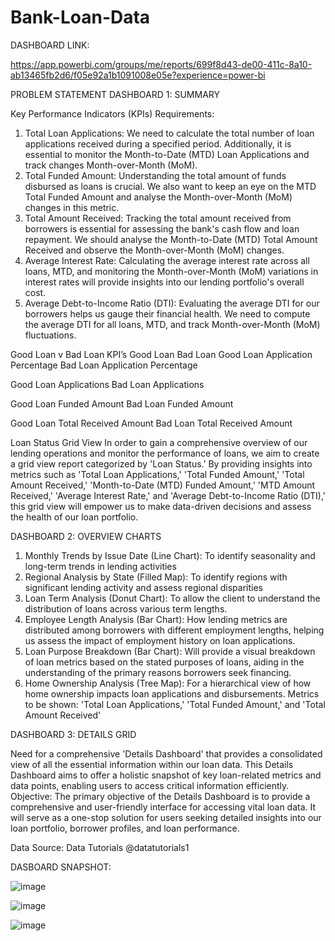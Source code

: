 # Bank-Loan-Data

DASHBOARD LINK:

https://app.powerbi.com/groups/me/reports/699f8d43-de00-411c-8a10-ab13465fb2d6/f05e92a1b1091008e05e?experience=power-bi


PROBLEM STATEMENT
DASHBOARD 1: SUMMARY

Key Performance Indicators (KPIs) Requirements:
1.	Total Loan Applications: We need to calculate the total number of loan applications received during a specified period. Additionally, it is essential to monitor the Month-to-Date (MTD) Loan Applications and track changes Month-over-Month (MoM).
2.	Total Funded Amount: Understanding the total amount of funds disbursed as loans is crucial. We also want to keep an eye on the MTD Total Funded Amount and analyse the Month-over-Month (MoM) changes in this metric.
3.	Total Amount Received: Tracking the total amount received from borrowers is essential for assessing the bank's cash flow and loan repayment. We should analyse the Month-to-Date (MTD) Total Amount Received and observe the Month-over-Month (MoM) changes.
4.	Average Interest Rate: Calculating the average interest rate across all loans, MTD, and monitoring the Month-over-Month (MoM) variations in interest rates will provide insights into our lending portfolio's overall cost.
5.	Average Debt-to-Income Ratio (DTI): Evaluating the average DTI for our borrowers helps us gauge their financial health. We need to compute the average DTI for all loans, MTD, and track Month-over-Month (MoM) fluctuations.

Good Loan v Bad Loan KPI’s
Good Loan	Bad Loan
Good Loan Application Percentage
	Bad Loan Application Percentage

Good Loan Applications
	Bad Loan Applications

Good Loan Funded Amount
	Bad Loan Funded Amount

Good Loan Total Received Amount
	Bad Loan Total Received Amount


Loan Status Grid View
In order to gain a comprehensive overview of our lending operations and monitor the performance of loans, we aim to create a grid view report categorized by 'Loan Status.’ By providing insights into metrics such as 'Total Loan Applications,' 'Total Funded Amount,' 'Total Amount Received,' 'Month-to-Date (MTD) Funded Amount,' 'MTD Amount Received,' 'Average Interest Rate,' and 'Average Debt-to-Income Ratio (DTI),' this grid view will empower us to make data-driven decisions and assess the health of our loan portfolio.



DASHBOARD 2: OVERVIEW
CHARTS

1.	Monthly Trends by Issue Date (Line Chart):  To identify seasonality and long-term trends in lending activities
2.	Regional Analysis by State (Filled Map): To identify regions with significant lending activity and assess regional disparities
3.	Loan Term Analysis (Donut Chart): To allow the client to understand the distribution of loans across various term lengths.
4.	Employee Length Analysis (Bar Chart): How lending metrics are distributed among borrowers with different employment lengths, helping us assess the impact of employment history on loan applications.
5.	Loan Purpose Breakdown (Bar Chart): Will provide a visual breakdown of loan metrics based on the stated purposes of loans, aiding in the understanding of the primary reasons borrowers seek financing.
6.	Home Ownership Analysis (Tree Map): For a hierarchical view of how home ownership impacts loan applications and disbursements.
Metrics to be shown: 'Total Loan Applications,' 'Total Funded Amount,' and 'Total Amount Received'

DASHBOARD 3: DETAILS
GRID

Need for a comprehensive 'Details Dashboard' that provides a consolidated view of all the essential information within our loan data. This Details Dashboard aims to offer a holistic snapshot of key loan-related metrics and data points, enabling users to access critical information efficiently.
Objective:
The primary objective of the Details Dashboard is to provide a comprehensive and user-friendly interface for accessing vital loan data. It will serve as a one-stop solution for users seeking detailed insights into our loan portfolio, borrower profiles, and loan performance.

Data Source:
Data Tutorials
@datatutorials1

DASBOARD SNAPSHOT:

![image](https://github.com/user-attachments/assets/f7ec859a-563f-4437-8ca8-b8085d8baa28)

![image](https://github.com/user-attachments/assets/b12cc9c9-ec85-46fa-878e-da9c21cecc3e)

![image](https://github.com/user-attachments/assets/18dbe694-db74-46b8-875f-ec94bd7eb303)



